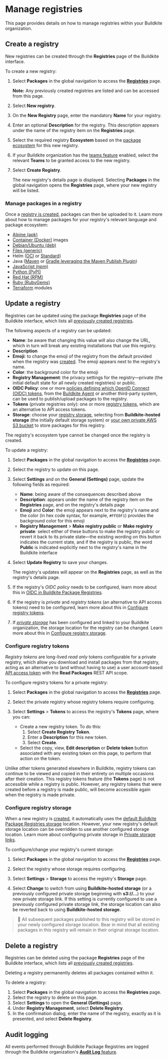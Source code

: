 # Manage registries

This page provides details on how to manage registries within your Buildkite organization.

## Create a registry

New registries can be created through the **Registries** page of the Buildkite interface.

To create a new registry:

1. Select **Packages** in the global navigation to access the [**Registries**](https://buildkite.com/organizations/~/packages) page.

    **Note:** Any previously created registries are listed and can be accessed from this page.

1. Select **New registry**.
1. On the **New Registry** page, enter the mandatory **Name** for your registry.
1. Enter an optional **Description** for the registry. This description appears under the name of the registry item on the **Registries** page.
1. Select the required registry **Ecosystem** based on the [package ecosystem](/docs/package-registries#get-started) for this new registry.
1. If your Buildkite organization has the [teams feature](/docs/package-registries/security/permissions) enabled, select the relevant **Teams** to be granted access to the new registry.
1. Select **Create Registry**.

    The new registry's details page is displayed. Selecting **Packages** in the global navigation opens the **Registries** page, where your new registry will be listed.

### Manage packages in a registry

Once a [registry is created](#create-a-registry), packages can then be uploaded to it. Learn more about how to manage packages for your registry's relevant language and package ecosystem:

- [Alpine (apk)](/docs/package-registries/alpine)
- [Container (Docker)](/docs/package-registries/container) images
- [Debian/Ubuntu (deb)](/docs/package-registries/debian)
- [Files (generic)](/docs/package-registries/files)
- Helm ([OCI](/docs/package-registries/helm-oci) or [Standard](/docs/package-registries/helm))
- Java ([Maven](/docs/package-registries/maven) or [Gradle leveraging the Maven Publish Plugin](/docs/package-registries/gradle))
- [JavaScript (npm)](/docs/package-registries/javascript)
- [Python (PyPI)](/docs/package-registries/python)
- [Red Hat (RPM)](/docs/package-registries/red-hat)
- [Ruby (RubyGems)](/docs/package-registries/ruby)
- [Terraform](/docs/package-registries/terraform) modules

## Update a registry

Registries can be updated using the package **Registries** page of the Buildkite interface, which lists all [previously created registries](#create-a-registry).

The following aspects of a registry can be updated:

- **Name**: be aware that changing this value will also change the URL, which in turn will break any existing installations that use this registry.
- **Description**
- **Emoji**: to change the emoji of the registry from the default provided when the registry was [created](#create-a-registry). The emoji appears next to the registry's name.
- **Color**: the background color for the emoji
- **Registry Management**: the privacy settings for the registry—private (the initial default state for all newly created registries) or public.
- **OIDC Policy**: one or more [policies defining which OpenID Connect (OIDC) tokens](/docs/package-registries/security/oidc), from the [Buildkite Agent](/docs/agent/v3/cli-oidc) or another third-party system, can be used to publish/upload packages to the registry.
- **Tokens** (private registries only): one or more [registry tokens](#update-a-registry-configure-registry-tokens), which are an alternative to API access tokens.
- **Storage**: choose your [registry storage](#update-a-registry-configure-registry-storage), selecting from **Buildkite-hosted storage** (the initially default storage system) or [your own private AWS S3 bucket](/docs/package-registries/private-storage) to store packages for this registry.

The registry's ecosystem type cannot be changed once the registry is created.

To update a registry:

1. Select **Packages** in the global navigation to access the [**Registries**](https://buildkite.com/organizations/~/packages) page.

1. Select the registry to update on this page.

1. Select **Settings** and on the **General (Settings)** page, update the following fields as required:
    * **Name**: being aware of the consequences described above
    * **Description**: appears under the name of the registry item on the **Registries** page, and on the registry's details page
    * **Emoji** and **Color**: the emoji appears next to the registry's name and the color (in hex code syntax, for example, `#FFE0F1`) provides the background color for this emoji
    * **Registry Management** > **Make registry public** or **Make registry private**: select either of these buttons to make the registry public or revert it back to its private state—the existing wording on this button indicates the current state, and if the registry is public, the word **Public** is indicated explicitly next to the registry's name in the Buildkite interface

1. Select **Update Registry** to save your changes.

    The registry's updates will appear on the **Registries** page, as well as the registry's details page.

1. If the registry's _OIDC policy_ needs to be configured, learn more about this in [OIDC in Buildkite Package Registries](/docs/package-registries/security/oidc).

1. If the registry is _private_ and _registry tokens_ (an alternative to API access tokens) need to be configured, learn more about this in [Configure registry tokens](#update-a-registry-configure-registry-tokens).

1. If [_private storage_](/docs/package-registries/private-storage) has been configured and linked to your Buildkite organization, the storage location for the registry can be changed. Learn more about this in [Configure registry storage](#update-a-registry-configure-registry-storage).

### Configure registry tokens

_Registry tokens_ are long-lived _read only_ tokens configurable for a private registry, which allow you download and install packages from that registry, acting as an alternative to (and without having to use) a user account-based [API access token](https://buildkite.com/user/api-access-tokens) with the **Read Packages** REST API scope.

To configure registry tokens for a private registry:

1. Select **Packages** in the global navigation to access the [**Registries**](https://buildkite.com/organizations/~/packages) page.

1. Select the private registry whose registry tokens require configuring.

1. Select **Settings** > **Tokens** to access the registry's **Tokens** page, where you can:
    * Create a new registry token. To do this:
        1. Select **Create Registry Token**.
        1. Enter a **Description** for this new token.
        1. Select **Create**.
    * Select the copy, view, **Edit description** or **Delete token** button associated with any existing token on this page, to perform that action on the token.

Unlike other tokens generated elsewhere in Buildkite, registry tokens can continue to be viewed and copied in their entirety on multiple occasions after their creation. This registry tokens feature (the **Tokens** page) is not accessible while a registry is public. However, any registry tokens that were created before a registry is made public, will become accessible again when the registry is made private.

### Configure registry storage

When a new registry is [created](#create-a-registry), it automatically uses the [default Buildkite Package Registries storage](/docs/package-registries/private-storage#set-the-default-buildkite-package-registries-storage) location. However, your new registry's default storage location can be overridden to use another configured storage location. Learn more about configuring private storage in [Private storage links](/docs/package-registries/private-storage).

To configure/change your registry's current storage:

1. Select **Packages** in the global navigation to access the [**Registries**](https://buildkite.com/organizations/~/packages) page.

1. Select the registry whose storage requires configuring.

1. Select **Settings** > **Storage** to access the registry's **Storage** page.

1. Select **Change** to switch from using **Buildkite-hosted storage** (or a previously configured private storage beginning with **s3://...**) to your new private storage link. If this setting is currently configured to use a previously configured private storage link, the storage location can also be reverted back to using **Buildkite-hosted storage**.

> 📘
> All subsequent packages published to this registry will be stored in your newly configured storage location. Bear in mind that all existing packages in this registry will remain in their original storage location.

## Delete a registry

Registries can be deleted using the package **Registries** page of the Buildkite interface, which lists all [previously created registries](#create-a-registry).

Deleting a registry permanently deletes all packages contained within it.

To delete a registry:

1. Select **Packages** in the global navigation to access the **Registries** page.
1. Select the registry to delete on this page.
1. Select **Settings** to open the **General (Settings)** page.
1. Under **Registry Management**, select **Delete Registry**.
1. In the confirmation dialog, enter the name of the registry, exactly as it is presented, and select **Delete Registry**.

## Audit logging

All events performed through Buildkite Package Registries are logged through the Buildkite organization's [**Audit Log** feature](/docs/pipelines/security/audit-log).
